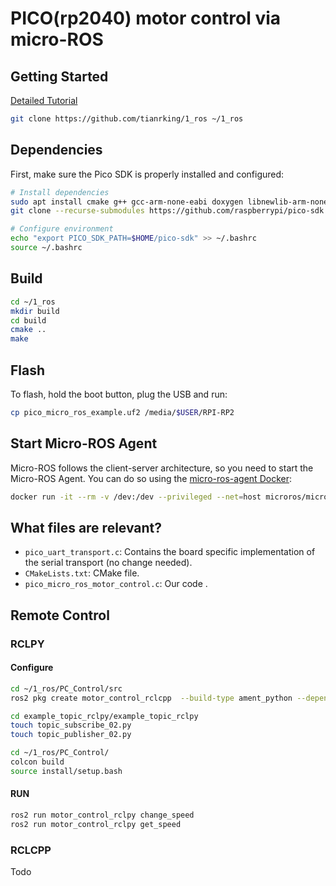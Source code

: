 # PICO(rp2040) motor control via micro-ROS

## Getting Started

[Detailed Tutorial](https://me.w0x7ce.eu/rp2040/micro-ROS-on-RP2040)

```bash
git clone https://github.com/tianrking/1_ros ~/1_ros
```

## Dependencies

First, make sure the Pico SDK is properly installed and configured:

```bash
# Install dependencies
sudo apt install cmake g++ gcc-arm-none-eabi doxygen libnewlib-arm-none-eabi git python3
git clone --recurse-submodules https://github.com/raspberrypi/pico-sdk.git $HOME/pico-sdk

# Configure environment
echo "export PICO_SDK_PATH=$HOME/pico-sdk" >> ~/.bashrc
source ~/.bashrc

```

## Build

```bash
cd ~/1_ros
mkdir build
cd build
cmake ..
make
```

## Flash 

To flash, hold the boot button, plug the USB and run:

```bash
cp pico_micro_ros_example.uf2 /media/$USER/RPI-RP2
```

## Start Micro-ROS Agent

Micro-ROS follows the client-server architecture, so you need to start the Micro-ROS Agent.
You can do so using the [micro-ros-agent Docker](https://hub.docker.com/r/microros/micro-ros-agent):
```bash
docker run -it --rm -v /dev:/dev --privileged --net=host microros/micro-ros-agent:humble serial --dev /dev/ttyACM0 -b 115200
```

## What files are relevant?
- `pico_uart_transport.c`: Contains the board specific implementation of the serial transport (no change needed).
- `CMakeLists.txt`: CMake file.
- `pico_micro_ros_motor_control.c`: Our code .

## Remote Control

### RCLPY

#### Configure

```bash
cd ~/1_ros/PC_Control/src
ros2 pkg create motor_control_rclcpp  --build-type ament_python --dependencies rclpy
```

```bash
cd example_topic_rclpy/example_topic_rclpy
touch topic_subscribe_02.py
touch topic_publisher_02.py
```

```bash
cd ~/1_ros/PC_Control/
colcon build
source install/setup.bash
```

#### RUN

```bash
ros2 run motor_control_rclpy change_speed
ros2 run motor_control_rclpy get_speed
```

### RCLCPP

Todo
